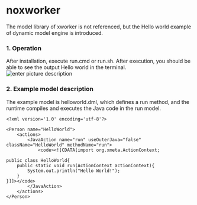 # noxworker
The model library of xworker is not referenced, but the Hello world example of dynamic model engine is introduced.

### 1. Operation
After installation, execute run.cmd or run.sh. After execution, you should be able to see the output Hello world in the terminal.
![enter picture description](
    https://images.gitee.com/uploads/images/2021/0930/102619_b60909dc_493262.jpeg  "noxworker.jpg")
### 2. Example model description
The example model is helloworld.dml, which defines a run method, and the runtime compiles and executes the Java code in the run model.
```
<?xml version='1.0' encoding='utf-8'?>

<Person name="HelloWorld">
    <actions>
        <JavaAction name="run" useOuterJava="false" className="HelloWorld" methodName="run">
            <code><![CDATA[import org.xmeta.ActionContext;

public class HelloWorld{
    public static void run(ActionContext actionContext){
        System.out.println("Hello World!");
    }
}]]></code>
        </JavaAction>
    </actions>
</Person>
```